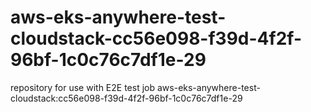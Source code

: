 # aws-eks-anywhere-test-cloudstack-cc56e098-f39d-4f2f-96bf-1c0c76c7df1e-29
repository for use with E2E test job aws-eks-anywhere-test-cloudstack:cc56e098-f39d-4f2f-96bf-1c0c76c7df1e-29
